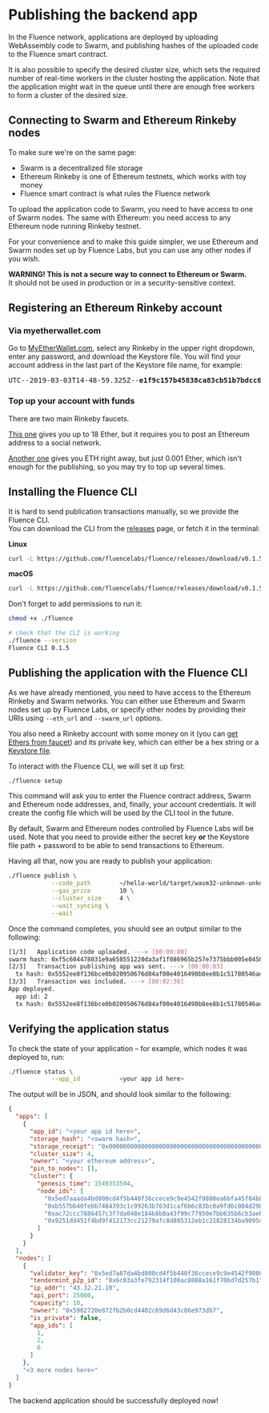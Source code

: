 # Publishing the backend app

In the Fluence network, applications are deployed by uploading WebAssembly code to Swarm, and publishing hashes of the uploaded code to the Fluence smart contract.

It is also possible to specify the desired cluster size, which sets the required number of real-time workers in the cluster hosting the application. Note that the application might wait in the queue until there are enough free workers to form a cluster of the desired size.

## Connecting to Swarm and Ethereum Rinkeby nodes

To make sure we're on the same page:

- Swarm is a decentralized file storage
- Ethereum Rinkeby is one of Ethereum testnets, which works with toy money
- Fluence smart contract is what rules the Fluence network

To upload the application code to Swarm, you need to have access to one of Swarm nodes. The same with Ethereum: you need access to any Ethereum node running Rinkeby testnet.

For your convenience and to make this guide simpler, we use Ethereum and Swarm nodes set up by Fluence Labs, but you can use any other nodes if you wish.

**WARNING! This is not a secure way to connect to Ethereum or Swarm.**  
It should not be used in production or in a security-sensitive context.

## Registering an Ethereum Rinkeby account

### Via myetherwallet.com

Go to [MyEtherWallet.com](https://vintage.myetherwallet.com/), select any Rinkeby in the upper right dropdown, enter any password, and download the Keystore file. You will find your account address in the last part of the Keystore file name, for example: 

<pre>
UTC--2019-03-03T14-48-59.325Z--<b>e1f9c157b45838ca83cb51b7bdcc6c7a3e56650f</b>
</pre>

### Top up your account with funds

There are two main Rinkeby faucets. 

[This one](https://faucet.rinkeby.io/) gives you up to 18 Ether, but it requires you to post an Ethereum address to a social network. 

[Another one](http://rinkeby-faucet.com/) gives you ETH right away, but just 0.001 Ether, which isn't enough for the publishing, so you may try to top up several times. 

## Installing the Fluence CLI

It is hard to send publication transactions manually, so we provide the Fluence CLI.  
You can download the CLI from the [releases](https://github.com/fluencelabs/fluence/releases/) page, or fetch it in the terminal:

**Linux**
```bash
curl -L https://github.com/fluencelabs/fluence/releases/download/v0.1.5/fluence-cli-0.1.5-linux-x64 -o fluence
```

**macOS**
```bash
curl -L https://github.com/fluencelabs/fluence/releases/download/v0.1.5/fluence-cli-0.1.5-mac-x64 -o fluence

```

Don't forget to add permissions to run it:
```bash
chmod +x ./fluence

# check that the CLI is working
./fluence --version
Fluence CLI 0.1.5
```

## Publishing the application with the Fluence CLI
As we have already mentioned, you need to have access to the Ethereum Rinkeby and Swarm networks. You can either use Ethereum and Swarm nodes set up by Fluence Labs, or specify other nodes by providing their URIs using `--eth_url` and `--swarm_url` options.

You also need a Rinkeby account with some money on it (you can [get Ethers from faucet](https://faucet.rinkeby.io/)) and its private key, which can either be a hex string or a [Keystore file](../cli.md#keystore-json-file).

To interact with the Fluence CLI, we will set it up first:

```bash
./fluence setup
```
This command will ask you to enter the Fluence contract address, Swarm and Ethereum node addresses, and, finally, your account credentials. It will create the config file which will be used by the CLI tool in the future.

By default, Swarm and Ethereum nodes controlled by Fluence Labs will be used. Note that you need to provide either the secret key **or** the Keystore file path + password to be able to send transactions to Ethereum.

Having all that, now you are ready to publish your application:

```bash
./fluence publish \
            --code_path        ~/hello-world/target/wasm32-unknown-unknown/release/hello_world.wasm \
            --gas_price        10 \
            --cluster_size     4 \
            --wait_syncing \
            --wait
```

Once the command completes, you should see an output similar to the following:
```bash
[1/3]   Application code uploaded. ---> [00:00:00]
swarm hash: 0xf5c604478031e9a658551220da3af1f086965b257e7375bbb005e0458c805874
[2/3]   Transaction publishing app was sent. ---> [00:00:03]
  tx hash: 0x5552ee8f136bce0b020950676d84af00e4016490b8ee8b1c51780546ad6016b7
[3/3]   Transaction was included. ---> [00:02:38]
App deployed.
  app id: 2
  tx hash: 0x5552ee8f136bce0b020950676d84af00e4016490b8ee8b1c51780546ad6016b7
```


## Verifying the application status
To check the state of your application – for example, which nodes it was deployed to, run:
```bash
./fluence status \
            --app_id           <your app id here>
```

The output will be in JSON, and should look similar to the following:
```json
{
  "apps": [
    {
      "app_id": "<your app id here>",
      "storage_hash": "<swarm hash>",
      "storage_receipt": "0x0000000000000000000000000000000000000000000000000000000000000000",
      "cluster_size": 4,
      "owner": "<your ethereum address>",
      "pin_to_nodes": [],
      "cluster": {
        "genesis_time": 1549353504,
        "node_ids": [
          "0x5ed7aaada4bd800cd4f5b440f36ccece9c9e4542f9808ea6bfa45f84b8198185",
          "0xb557bb40febb7484393c1c99263b763d1caf6b6c83bc0a9fd6c084d2982af763",
          "0xac72ccc7886457c3f7da048e184b8b8a43f99c77950e7bb635b6cb3aeb3869fe",
          "0x9251dd451f4bd9f412173cc21279afc8d885312eb1c21828134ba9095da8306b",
        ]
      }
    }
  ],
  "nodes": [
    {
      "validator_key": "0x5ed7a87da4bd800cd4f5b440f36ccece9c9e4542f9808ea6bfa45f84b8198185",
      "tendermint_p2p_id": "0x6c03a3fe792314f100ac8088a161f70bd7d257b1",
      "ip_addr": "43.32.21.10",
      "api_port": 25000,
      "capacity": 10,
      "owner": "0x5902720e872fb2b0cd4402c69d6d43c86e973db7",
      "is_private": false,
      "app_ids": [
        1,
        2,
        6
      ]
    },
    "<3 more nodes here>"
  ]
}
```

The backend application should be successfully deployed now!
